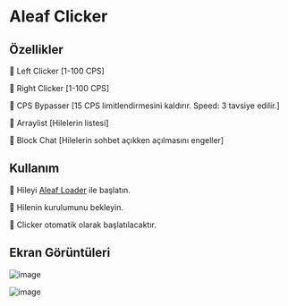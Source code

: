 # Aleaf Clicker
## Özellikler

🔰 Left Clicker [1-100 CPS]

🔰 Right Clicker [1-100 CPS]

🔰 CPS Bypasser [15 CPS limitlendirmesini kaldırır. Speed: 3 tavsiye edilir.]

🔰 Arraylist [Hilelerin listesi]

🔰 Block Chat [Hilelerin sohbet açıkken açılmasını engeller]

## Kullanım

💠 Hileyi [Aleaf Loader](https://github.com/Aleaf-Egemen/Clicker/releases/tag/1.1) ile başlatın.

💠 Hilenin kurulumunu bekleyin.

💠 Clicker otomatik olarak başlatılacaktır.

## Ekran Görüntüleri

![image](https://user-images.githubusercontent.com/45121448/118970656-22bd2500-b977-11eb-9a21-baab836b971f.png)

![image](https://user-images.githubusercontent.com/45121448/119227926-08bb4800-bb19-11eb-87e3-1df5811b66dc.png)

